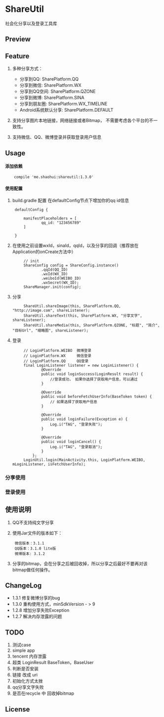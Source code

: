 # ShareUtil
社会化分享以及登录工具库



## Preview 

## Feature

1. 多种分享方式：
    - 分享到QQ: SharePlatform.QQ  
    - 分享到微信: SharePlatform.WX
    - 分享到QQ空间: SharePlatform.QZONE
    - 分享到微博: SharePlatform.SINA
    - 分享到朋友圈: SharePlatform.WX_TIMELINE
    - Android系统默认分享: SharePlatform.DEFAULT
    
2. 支持分享图片本地链接，网络链接或者Bitmap， 不需要考虑各个平台的不一致性。

3. 支持微信、QQ、微博登录并获取登录用户信息

## Usage

#### 添加依赖

        compile 'me.shaohui:shareutil:1.3.0'

#### 使用配置

1. build.gradle 配置
在defaultConfig节点下增加你的qq id信息

        defaultConfig {
        
            manifestPlaceholders = [
                    qq_id: "123456789"
            ]
            
        }
2. 在使用之前设置wxId，sinaId，qqId，以及分享的回调（推荐放在Application的onCreate方法中）
    
            // init
            ShareConfig config = ShareConfig.instance()
                    .qqId(QQ_ID)
                    .wxId(WX_ID)
                    .weiboId(WEIBO_ID)
                    .wxSecret(WX_ID);
            ShareManager.init(config);

            
                              
3. 分享
    
            ShareUtil.shareImage(this, SharePlatform.QQ, "http://image.com", shareListener);
            ShareUtil.shareText(this, SharePlatform.WX, "分享文字", shareListener);
            ShareUtil.shareMedia(this, SharePlatform.QZONE, "标题", "简介", "目标Url", "缩略图", shareListener);
            

6. 登录

            // LoginPlatform.WEIBO  微博登录   
            // LoginPlatform.WX     微信登录
            // LoginPlatform.QQ     QQ登录 
            final LoginListener listener = new LoginListener() {
                    @Override
                    public void loginSuccess(LoginResult result) {
                        //登录成功， 如果你选择了获取用户信息，可以通过
                    }
        
                    @Override
                    public void beforeFetchUserInfo(BaseToken token) {
                        // 如果选择了获取用户信息
                    }
        
                    @Override
                    public void loginFailure(Exception e) {
                        Log.i("TAG", "登录失败");
                    }
        
                    @Override
                    public void loginCancel() {
                        Log.i("TAG", "登录取消");
                    }
                };
            LoginUtil.login(MainActivity.this, LoginPlatform.WEIBO, mLoginListener, isFetchUserInfo);
            
### 分享使用



### 登录使用



## 使用说明

1. QQ不支持纯文字分享
2. 使用Jar文件的版本如下：

        微信版本：3.1.1
        QQ版本：3.1.0 lite版
        微博版本: 3.1.2
3. 分享的bitmap，会在分享之后被回收掉，所以分享之后最好不要再对该bitmap做任何操作。
## ChangeLog
- 1.3.1  修复微博分享的bug
- 1.3.0  重构使用方式，minSdkVersion - > 9
- 1.2.8  增加分享失败Exception
- 1.2.7  解决内存泄露的问题

## TODO

1. 测试case 
2. simple app
5. tencent 内存泄露
7. 超类 LoginResult BaseToken，BaseUser
8. 判断是否安装
9. 链接 改成 uri
10. 初始化方式太挫
13. qq分享文字失败
14. 是否在recycle 中 回收掉bitmap


## License
